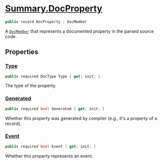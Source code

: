 # [Summary.DocProperty](../src/Core/DocProperty.cs#L5)
```cs
public record DocProperty : DocMember
```

A [`DocMember`](./DocMember.md) that represents a documented property in the parsed source code.

## Properties
### [Type](../src/Core/DocProperty.cs#L10)
```cs
public required DocType Type { get; init; }
```

The type of the property.

### [Generated](../src/Core/DocProperty.cs#L15)
```cs
public required bool Generated { get; init; }
```

Whether this property was generated by compiler (e.g., it's a property of a record).

### [Event](../src/Core/DocProperty.cs#L20)
```cs
public required bool Event { get; init; }
```

Whether this property represents an event.

